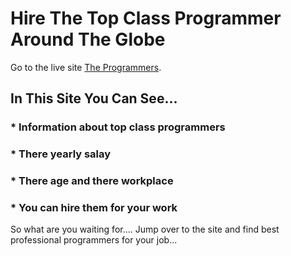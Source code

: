 # Hire The Top Class Programmer Around The Globe

Go to the live site [The Programmers](https://the-programmers-around-the-world-516e45.netlify.app/).

## In This Site You Can See...

### * Information about top class programmers
### * There yearly salay
### * There age and there workplace
### * You can hire them for your work

So what are you waiting for....
Jump over to the site and find best professional programmers for your job...